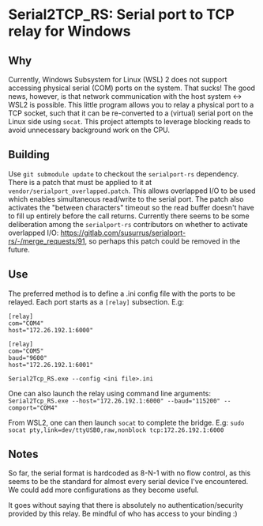 # Serial2TCP_RS: Serial port to TCP relay for Windows

## Why
Currently, Windows Subsystem for Linux (WSL) 2 does not support accessing physical serial (COM) ports on the system. That sucks! The good news, however, is that network communication with the host system <-> WSL2 is possible. This little program allows you to relay a physical port to a TCP socket, such that it can be re-converted to a (virtual) serial port on the Linux side using `socat`. This project attempts to leverage blocking reads to avoid unnecessary background work on the CPU.

## Building
Use `git submodule update` to checkout the `serialport-rs` dependency. There is a patch that must be applied to it at `vendor/serialport_overlapped.patch`. This allows overlapped I/O to be used which enables simultaneous read/write to the serial port. The patch also activates the "between characters" timeout so the read buffer doesn't have to fill up entirely before the call returns. Currently there seems to be some deliberation among the `serialport-rs` contributors on whether to activate overlapped I/O: https://gitlab.com/susurrus/serialport-rs/-/merge_requests/91, so perhaps this patch could be removed in the future.

## Use
The preferred method is to define a .ini config file with the ports to be relayed. Each port starts as a `[relay]` subsection. E.g:
```
[relay]
com="COM4"
host="172.26.192.1:6000"

[relay]
com="COM5"
baud="9600"
host="172.26.192.1:6001"
```
`Serial2Tcp_RS.exe --config <ini file>.ini`

One can also launch the relay using command line arguments:
`Serial2Tcp_RS.exe --host="172.26.192.1:6000" --baud="115200" --comport="COM4"`

From WSL2, one can then launch `socat` to complete the bridge. E.g:
`sudo socat pty,link=dev/ttyUSB0,raw,nonblock tcp:172.26.192.1:6000`

## Notes
So far, the serial format is hardcoded as 8-N-1 with no flow control, as this seems to be the standard for almost every serial device I've encountered. We could add more configurations as they become useful.

It goes without saying that there is absolutely no authentication/security provided by this relay. Be mindful of who has access to your binding :)
